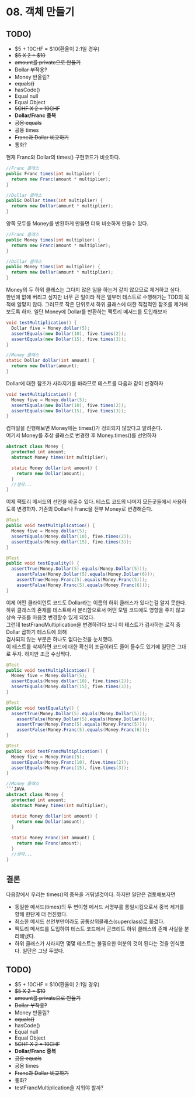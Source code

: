 # 08. 객체 만들기

## TODO)
 - $5 + 10CHF = $10(환율이 2:1일 경우)
 - ~~$5 X 2 = $10~~
 - ~~amount를 private으로 만들기~~
 - ~~Dollar 부작용?~~
 - Money 반올림?
 - ~~equals()~~
 - hasCode()
 - Equal null
 - Equal Object
 - ~~5CHF X 2 = 10CHF~~
 - **Dollar/Franc 중복**
 - ~~공용 equals~~
 - 공용 times
 - ~~Franc과 Dollar 비교하기~~
 - 통화?

현재 Franc와 Dollar의 times() 구현코드가 비숫하다.

```JAVA
//Franc 클래스
public Franc times(int multiplier) {
  return new Franc(amount * multiplier);
}

//Dollar 클래스
public Dollar times(int multiplier) {
  return new Dollar(amount * multiplier);
}
```

양쪽 모두를 Money를 반환하게 만들면 더욱 비슷하게 만들수 있다.
```JAVA
//Franc 클래스
public Money times(int multiplier) {
  return new Franc(amount * multiplier);
}

//Dollar 클래스
public Money times(int multiplier) {
  return new Dollar(amount * multiplier);
}
```
Money의 두 하위 클래스는 그다지 많은 일을 하는거 같지 않으므로 제거하고 싶다.  
한번에 없애 버리고 싶지만 너무 큰 일이라 작은 일부터 테스트로 수행해가는 TDD의 목적에 알맞지 않다.
그러므로 작은 단위로서 하위 클래스에 대한 직접적인 참조를 제거해 보도록 하자.
일단 Money에 Dollar를 반환하는 팩토리 메서드를 도입해보자
```JAVA
void testMultiplication() {
  Dollar five = Money.dollar(5);
  assertEquals(new Dollar(10), five.times(2));
  assertEquals(new Dollar(15), five.times(3));
}

//Money 클래스
static Dollar dollar(int amount) {
  return new Dollar(amount);
}
```
Dollar에 대한 참조가 사라지기를 바라므로 테스트를 다음과 같이 변경하자
```JAVA
void testMultiplication() {
  Money five = Money.dollar(5);
  assertEquals(new Dollar(10), five.times(2));
  assertEquals(new Dollar(15), five.times(3));
}
```
컴파일을 진행해보면 Money에는 times()가 정의되지 않았다고 알려준다.  
여기서 Money를 추상 클래스로 변경한 후 Money.times()를 선언하자
```JAVA
abstract class Money {
  protected int amount;
  abstract Money times(int multiplier);  

  static Money dollar(int amount) {
    return new Dollar(amount);
  }
  //생략...
}
```
이제 팩토리 메서드의 선언을 바꿀수 있다.
테스트 코드의 나머지 모든곳들에서 사용하도록 변경하자. 기존의 Dollar나 Franc을 전부 Money로 변경해준다.
```JAVA
@Test
public void testMultiplication() {
  Money five = Money.dollar(5);
  assertEquals(Money.dollar(10), five.times(2));
  assertEquals(Money.dollar(15), five.times(3));
}

@Test
public void testEquality() {
  assertTrue(Money.Dollar(5).equals(Money.Dollar(5)));
	assertFalse(Money.Dollar(5).equals(Money.Dollar(6)));
	assertTrue(Money.Franc(5).equals(Money.Franc(5)));
	assertFalse(Money.Franc(5).equals(Money.Franc(6)));
}

```
이제 어떤 클라이언트 코드도 Dollar라는 이름의 하위 클래스가 있다는걸 알지 못한다.  
하위 클래스의 존재를 테스트에서 분리함으로서 어떤 모델 코드에도 영향을 주지 않고 상속 구조를 마음껏 변경할수 있게 되었다.  
그런데 testFrancMultiplication을 변경하려다 보니 이 테스트가 검사하는 로직 중 Dollar 곱하기 테스트에 의해  
검사되지 않는 부분은 하나도 없다는것을 눈치챘다.  
이 테스트를 삭제하면 코드에 대한 확신이 조금이라도 줄어 들수도 있기에 일단은 그대로 두자. 하지만 조금 수상쩍다.
```JAVA
@Test
public void testMultiplication() {
  Money five = Money.dollar(5);
  assertEquals(Money.dollar(10), five.times(2));
  assertEquals(Money.dollar(15), five.times(3));
}

@Test
public void testEquality() {
  assertTrue(Money.Dollar(5).equals(Money.Dollar(5)));
	assertFalse(Money.Dollar(5).equals(Money.Dollar(6)));
	assertTrue(Money.Franc(5).equals(Money.Franc(5)));
	assertFalse(Money.Franc(5).equals(Money.Franc(6)));
}

@Test
public void testFrancMultiplication() {
  Money five = Money.Franc(5);
  assertEquals(Money.Franc(10), five.times(2));
  assertEquals(Money.Franc(15), five.times(3));
}

//Money 클래스
```JAVA
abstract class Money {
  protected int amount;
  abstract Money times(int multiplier);  

  static Money dollar(int amount) {
    return new Dollar(amount);
  }
  
  static Money Franc(int amount) {
    return new Franc(amount);
  }
  //생략...
}
```
## 결론
다음장에서 우리는 times()의 중복을 거둬낼것이다. 하지만 일단은 검토해보자면  
 - 동일한 메서드(times)의 두 변이형 메서드 서명부를 통일시킴으로서 중복 제거를 향해 한단계 더 전진했다.
 - 최소한 메서드 선언부만이라도 공통상위클래스(superclass)로 옮겼다.
 - 팩토리 메서드를 도입하여 테스트 코드에서 콘크리트 하위 클래스의 존재 사실을 분리해냈다.
 - 하위 클래스가 사라지면 몇몇 테스트는 불필요한 여분의 것이 된다는 것을 인식했다. 일단은 그냥 두었다.

## TODO)
 - $5 + 10CHF = $10(환율이 2:1일 경우)
 - ~~$5 X 2 = $10~~
 - ~~amount를 private으로 만들기~~
 - ~~Dollar 부작용?~~
 - Money 반올림?
 - ~~equals()~~
 - hasCode()
 - Equal null
 - Equal Object
 - ~~5CHF X 2 = 10CHF~~
 - **Dollar/Franc 중복**
 - ~~공용 equals~~
 - 공용 times
 - ~~Franc과 Dollar 비교하기~~
 - 통화?
 - testFrancMultiplication을 지워야 할까?
